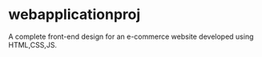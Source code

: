 # webapplicationproj
A complete front-end design for an e-commerce website developed using HTML,CSS,JS. 
